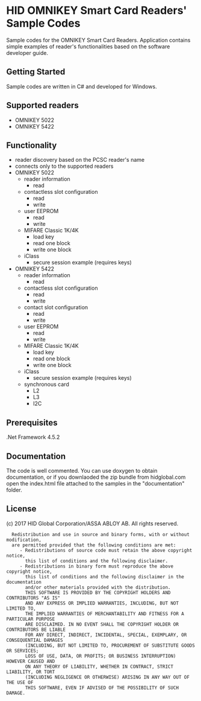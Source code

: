 ﻿# HID OMNIKEY Smart Card Readers' Sample Codes

Sample codes for the OMNIKEY Smart Card Readers. Application contains simple examples of reader's functionalities based on the software developer guide.

## Getting Started

Sample codes are written in C# and developed for Windows. 

## Supported readers

* OMNIKEY 5022
* OMNIKEY 5422

## Functionality

* reader discovery based on the PCSC reader's name
* connects only to the supported readers
* OMNIKEY 5022
    * reader information
        * read 
    * contactless slot configuration
        * read
        * write  
    * user EEPROM
        *  read
        *  write
    * MIFARE Classic 1K/4K
        * load key 
        * read one block  
        * write one block 
    * iClass 
        * secure session example (requires keys)
* OMNIKEY 5422
    * reader information
        * read 
    * contactless slot configuration
        * read
        * write  
	* contact slot configuration
        * read
        * write  
    * user EEPROM
        *  read
        *  write
    * MIFARE Classic 1K/4K
        * load key 
        * read one block  
        * write one block 
    * iClass 
        * secure session example (requires keys)
	* synchronous card
		* L2
		* L3
		* I2C

## Prerequisites

.Net Framework 4.5.2

## Documentation

The code is well commented.
You can use doxygen to obtain documentation, or if you downlaoded the zip bundle from hidglobal.com open the index.html 
file attached to the samples in the "documentation" folder.

## License

(c) 2017 HID Global Corporation/ASSA ABLOY AB.  All rights reserved.

      Redistribution and use in source and binary forms, with or without modification,
      are permitted provided that the following conditions are met:
         - Redistributions of source code must retain the above copyright notice,
           this list of conditions and the following disclaimer.
         - Redistributions in binary form must reproduce the above copyright notice,
           this list of conditions and the following disclaimer in the documentation
           and/or other materials provided with the distribution.
           THIS SOFTWARE IS PROVIDED BY THE COPYRIGHT HOLDERS AND CONTRIBUTORS "AS IS"
           AND ANY EXPRESS OR IMPLIED WARRANTIES, INCLUDING, BUT NOT LIMITED TO,
           THE IMPLIED WARRANTIES OF MERCHANTABILITY AND FITNESS FOR A PARTICULAR PURPOSE
           ARE DISCLAIMED. IN NO EVENT SHALL THE COPYRIGHT HOLDER OR CONTRIBUTORS BE LIABLE
           FOR ANY DIRECT, INDIRECT, INCIDENTAL, SPECIAL, EXEMPLARY, OR CONSEQUENTIAL DAMAGES
           (INCLUDING, BUT NOT LIMITED TO, PROCUREMENT OF SUBSTITUTE GOODS OR SERVICES;
           LOSS OF USE, DATA, OR PROFITS; OR BUSINESS INTERRUPTION) HOWEVER CAUSED AND
           ON ANY THEORY OF LIABILITY, WHETHER IN CONTRACT, STRICT LIABILITY, OR TORT
           (INCLUDING NEGLIGENCE OR OTHERWISE) ARISING IN ANY WAY OUT OF THE USE OF
           THIS SOFTWARE, EVEN IF ADVISED OF THE POSSIBILITY OF SUCH DAMAGE.
